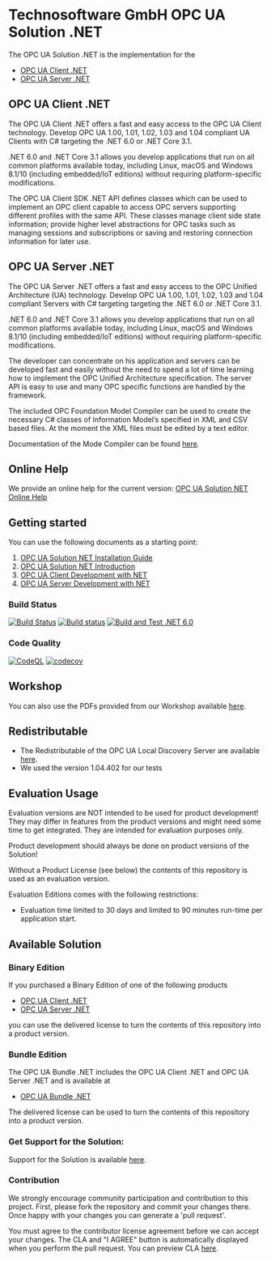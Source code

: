 # Technosoftware GmbH OPC UA Solution .NET

The OPC UA Solution .NET is the implementation for the

 * [OPC UA Client .NET](https://technosoftware.com/opc-ua-client-net/)
 * [OPC UA Server .NET](https://technosoftware.com/opc-ua-server-net/)

## OPC UA Client .NET

The OPC UA Client .NET offers a fast and easy access to the OPC UA Client technology. Develop OPC UA 1.00, 1.01, 1.02, 1.03 and 1.04 compliant UA Clients with C# targeting the .NET 6.0 or .NET Core 3.1.

.NET 6.0 and .NET Core 3.1 allows you develop applications that run on all common platforms available today, including Linux, macOS and Windows 8.1/10 (including embedded/IoT editions) without requiring platform-specific modifications.

The OPC UA Client SDK .NET API defines classes which can be used to implement an OPC client capable to access OPC servers supporting different profiles with the same API. These classes manage client side state information; provide higher level abstractions for OPC tasks such as managing sessions and subscriptions or saving and restoring connection information for later use.

## OPC UA Server .NET

The OPC UA Server .NET offers a fast and easy access to the OPC Unified Architecture (UA) technology. Develop OPC UA 1.00, 1.01, 1.02, 1.03  and 1.04 compliant Servers with C# targeting targeting the .NET 6.0 or .NET Core 3.1.

.NET 6.0 and .NET Core 3.1 allows you develop applications that run on all common platforms available today, including Linux, macOS and Windows 8.1/10 (including embedded/IoT editions) without requiring platform-specific modifications.

The developer can concentrate on his application and servers can be developed fast and easily without the need to spend a lot of time learning how to implement the OPC Unified Architecture specification. The server API is easy to use and many OPC specific functions are handled by the framework.

The included OPC Foundation Model Compiler can be used to create the necessary C# classes of Information Model’s specified in XML and CSV based files. At the moment the XML files must be edited by a text editor. 

Documentation of the Mode Compiler can be found [here](https://github.com/OPCFoundation/UA-ModelCompiler).

## Online Help

We provide an online help for the current version: [OPC UA Solution NET Online Help](https://technosoftware.com/help/OPCUaSolutionNet/25/)

## Getting started

You can use the following documents as a starting point:

1. [OPC UA Solution NET Installation Guide](./documentation/OPC_UA_Solution_NET_Installation_Guide.pdf)
2. [OPC UA Solution NET Introduction](./documentation/OPC_UA_Solution_NET_Introduction.pdf)
3. [OPC UA Client Development with NET](./documentation/OPC_UA_Client_Development_with_NET.pdf)
4. [OPC UA Server Development with NET](./documentation/OPC_UA_Server_Development_with_NET.pdf)

### Build Status

[![Build Status](https://app.travis-ci.com/technosoftware-gmbh/opcua-solution-net-samples.svg?branch=master)](https://app.travis-ci.com/technosoftware-gmbh/opcua-solution-net-samples)
[![Build status](https://ci.appveyor.com/api/projects/status/j5joansdme5525lu?svg=true)](https://ci.appveyor.com/project/technosoftware-gmbh/opcua-solution-net-samples)
[![Build and Test .NET 6.0](https://github.com/technosoftware-gmbh/opcua-solution-net-samples/actions/workflows/buildandtest.yml/badge.svg)](https://github.com/technosoftware-gmbh/opcua-solution-net-samples/actions/workflows/buildandtest.yml)

### Code Quality
[![CodeQL](https://github.com/technosoftware-gmbh/opcua-solution-net-samples/actions/workflows/codeql-analysis.yml/badge.svg)](https://github.com/technosoftware-gmbh/opcua-solution-net-samples/actions/workflows/codeql-analysis.yml)
[![codecov](https://codecov.io/gh/technosoftware-gmbh/opcua-solution-net-samples/branch/master/graph/badge.svg?token=PJ39TDO2RE)](https://codecov.io/gh/technosoftware-gmbh/opcua-solution-net-samples)

## Workshop

You can also use the PDFs provided from our Workshop available [here](./Workshop).

##	Redistributable

- The Redistributable of the OPC UA Local Discovery Server are available [here](https://opcfoundation.org/developer-tools/samples-and-tools-unified-architecture/local-discovery-server-lds/).
- We used the version 1.04.402 for our tests

## Evaluation Usage

Evaluation versions are NOT intended to be used for product development! They may differ in features from the product versions and might need some time to get integrated. They are intended for evaluation purposes only.

Product development should always be done on product versions of the Solution! 

Without a Product License (see below) the contents of this repository is used as an evaluation version.

Evaluation Editions comes with the following restrictions:

 * Evaluation time limited to 30 days and limited to 90 minutes run-time per application start.

## Available Solution

### Binary Edition

If you purchased a Binary Edition of one of the following products

 * [OPC UA Client .NET](https://technosoftware.com/product/opc-ua-client-net/)
 * [OPC UA Server .NET](https://technosoftware.com/product/opc-ua-server-net/)

you can use the delivered license to turn the contents of this repository into a product version.

### Bundle Edition

The OPC UA Bundle .NET includes the OPC UA Client .NET and OPC UA Server .NET and is available at

 * [OPC UA Bundle .NET](https://technosoftware.com/product/opc-ua-bundle-net/)

The delivered license can be used to turn the contents of this repository into a product version.

### Get Support for the Solution:

Support for the Solution is available [here](https://github.com/technosoftware-gmbh/opcua-solution-net-samples/issues).

### Contribution

We strongly encourage community participation and contribution to this project. First, please fork the repository and commit your changes there. Once happy with your changes you can generate a 'pull request'.

You must agree to the contributor license agreement before we can accept your changes. The CLA and "I AGREE" button is automatically displayed when you perform the pull request. You can preview CLA [here](https://cla-assistant.io/technosoftware-gmbh/opcua-solution-net-samples).